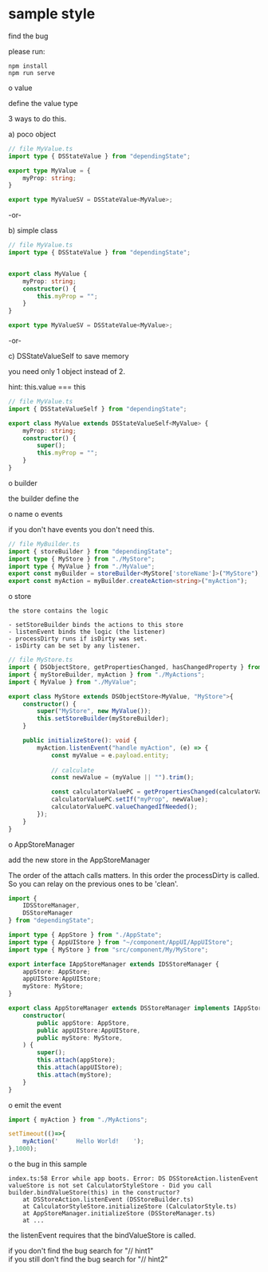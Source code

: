 # sample style

find the bug

please run:

```
npm install
npm run serve
```


o value

define the value type

3 ways to do this.


a) poco object
```typescript
// file MyValue.ts
import type { DSStateValue } from "dependingState";

export type MyValue = {
    myProp: string;
}

export type MyValueSV = DSStateValue<MyValue>;
```

-or-

b) simple class

```typescript
// file MyValue.ts
import type { DSStateValue } from "dependingState";


export class MyValue {
    myProp: string;
    constructor() {
        this.myProp = "";
    }
}

export type MyValueSV = DSStateValue<MyValue>;
```

-or-

c) DSStateValueSelf to save memory

you need only 1 object instead of 2.

hint: this.value === this

```typescript
// file MyValue.ts
import { DSStateValueSelf } from "dependingState";

export class MyValue extends DSStateValueSelf<MyValue> {
    myProp: string;
    constructor() {
        super();
        this.myProp = "";
    }
}
```

o builder

the builder define the 

o name 
o events

if you don't have events you don't need this.


```typescript
// file MyBuilder.ts
import { storeBuilder } from "dependingState";
import type { MyStore } from "./MyStore";
import type { MyValue } from "./MyValue";
export const myBuilder = storeBuilder<MyStore['storeName']>("MyStore");
export const myAction = myBuilder.createAction<string>("myAction");
```

o store

    the store contains the logic

    - setStoreBuilder binds the actions to this store
    - listenEvent binds the logic (the listener)
    - processDirty runs if isDirty was set.
    - isDirty can be set by any listener.

```typescript
// file MyStore.ts
import { DSObjectStore, getPropertiesChanged, hasChangedProperty } from "dependingState";
import { myStoreBuilder, myAction } from "./MyActions";
import { MyValue } from "./MyValue";

export class MyStore extends DSObjectStore<MyValue, "MyStore">{
    constructor() {
        super("MyStore", new MyValue());
        this.setStoreBuilder(myStoreBuilder);
    }

    public initializeStore(): void {
        myAction.listenEvent("handle myAction", (e) => {
            const myValue = e.payload.entity;
            
            // calculate
            const newValue = (myValue || "").trim();

            const calculatorValuePC = getPropertiesChanged(calculatorValue);            
            calculatorValuePC.setIf("myProp", newValue);
            calculatorValuePC.valueChangedIfNeeded();
        });
    }
}
```

o AppStoreManager

add the new store in the AppStoreManager

The order of the attach calls matters.
In this order the processDirty is called.
So you can relay on the previous ones to be 'clean'.

```typescript
import {
    IDSStoreManager,
    DSStoreManager
} from "dependingState";

import type { AppStore } from "./AppState";
import type { AppUIStore } from "~/component/AppUI/AppUIStore";
import type { MyStore } from "src/component/My/MyStore";

export interface IAppStoreManager extends IDSStoreManager {
    appStore: AppStore;
    appUIStore:AppUIStore;
    myStore: MyStore;
}

export class AppStoreManager extends DSStoreManager implements IAppStoreManager {
    constructor(
        public appStore: AppStore,
        public appUIStore:AppUIStore,
        public myStore: MyStore,
    ) {
        super();
        this.attach(appStore);
        this.attach(appUIStore);
        this.attach(myStore);
    }
}
```
o emit the event

```typescript
import { myAction } from "./MyActions";

setTimeout(()=>{
    myAction('     Hello World!    ');
},1000);
```


o the bug in this sample

```
index.ts:58 Error while app boots. Error: DS DSStoreAction.listenEvent valueStore is not set CalculatorStyleStore - Did you call builder.bindValueStore(this) in the constructor?
    at DSStoreAction.listenEvent (DSStoreBuilder.ts)
    at CalculatorStyleStore.initializeStore (CalculatorStyle.ts)
    at AppStoreManager.initializeStore (DSStoreManager.ts)
    at ...
```    

the listenEvent requires that the bindValueStore is called.

if you don't find the bug search for "// hint1"              <br>
if you still don't find the bug search for "// hint2"
